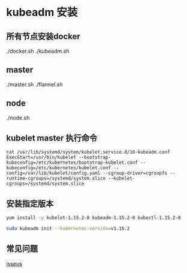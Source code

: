 # kubeadm 安装

## 所有节点安装docker
./docker.sh
./kubeadm.sh

## master
./master.sh
./flannel.sh

## node
./node.sh

## kubelet master 执行命令
 ```
 cat /usr/lib/systemd/system/kubelet.service.d/10-kubeadm.conf
 ExecStart=/usr/bin/kubelet --bootstrap-kubeconfig=/etc/kubernetes/bootstrap-kubelet.conf --kubeconfig=/etc/kubernetes/kubelet.conf --config=/var/lib/kubelet/config.yaml --cgroup-driver=cgroupfs --runtime-cgroups=/systemd/system.slice --kubelet-cgroups=/systemd/system.slice
 ```
## 安装指定版本
```sh
yum install -y kubelet-1.15.2-0 kubeadm-1.15.2-0 kubectl-1.15.2-0

sudo kubeadm init --kubernetes-version=v1.15.2
```
## 常见问题
[isseus](https://github.com/ucloud-lee/kubeadm/blob/master/issues.md)
